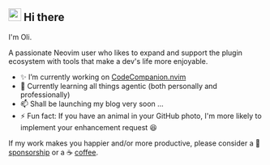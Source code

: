 ## <img src="https://raw.githubusercontent.com/MartinHeinz/MartinHeinz/master/wave.gif" width="25px" /> Hi there

I'm Oli.

A passionate Neovim user who likes to expand and support the plugin ecosystem with tools that make a dev's life more enjoyable.

- ✨ I’m currently working on [CodeCompanion.nvim](https://github.com/olimorris/codecompanion.nvim)
- 🌱 Currently learning all things agentic (both personally and professionally)
- 📫 Shall be launching my blog very soon ...
- ⚡ Fun fact: If you have an animal in your GitHub photo, I'm more likely to implement your enhancement request 😆

If my work makes you happier and/or more productive, please consider a 🩷 [sponsorship](https://github.com/sponsors/olimorris) or a ☕ [coffee](https://buymeacoffee.com/olimorris).

<!--
**olimorris/olimorris** is a ✨ _special_ ✨ repository because its `README.md` (this file) appears on your GitHub profile.

Here are some ideas to get you started:

- 🔭 I’m currently working on ...
- 🌱 I’m currently learning ...
- 👯 I’m looking to collaborate on ...
- 🤔 I’m looking for help with ...
- 💬 Ask me about ...
- 📫 How to reach me: ...
- 😄 Pronouns: ...
- ⚡ Fun fact: ...
-->
